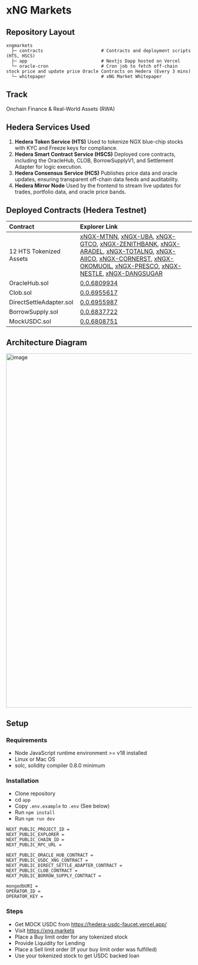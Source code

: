 # xNG Markets

## Repository Layout

```
xngmarkets
  ├─ contracts                      # Contracts and deployment scripts (HTS, HSCS)
  ├─ app                            # Nextjs Dapp hosted on Vercel
  └─ oracle-cron                    # Cron job to fetch off-chain stock price and update price Oracle Contracts on Hedera (Every 3 mins)
  └─ whitepaper                     # xNG Market Whitepaper
```

## Track

Onchain Finance & Real-World Assets (RWA)

## Hedera Services Used

1. **Hedera Token Service (HTS)**
Used to tokenize NGX blue-chip stocks with KYC and Freeze keys for compliance.
2. **Hedera Smart Contract Service (HSCS)**
Deployed core contracts, including the OracleHub, CLOB, BorrowSupplyV1, and Settlement Adapter for logic execution.
3. **Hedera Consensus Service (HCS)**
Publishes price data and oracle updates, ensuring transparent off-chain data feeds and auditability.
4. **Hedera Mirror Node**
Used by the frontend to stream live updates for trades, portfolio data, and oracle price bands.

## Deployed Contracts (Hedera Testnet)

| Contract                | Explorer Link                                                                                                                                                                                                                                                                                                                                                                                                                                                                                                                                                                                                                                                                                                                                                              |
| :---------------------- | :------------------------------------------------------------------------------------------------------------------------------------------------------------------------------------------------------------------------------------------------------------------------------------------------------------------------------------------------------------------------------------------------------------------------------------------------------------------------------------------------------------------------------------------------------------------------------------------------------------------------------------------------------------------------------------------------------------------------------------------------------------------------- |
| 12 HTS Tokenized Assets | [xNGX-MTNN](https://hashscan.io/testnet/token/0.0.6807185), [xNGX-UBA](https://hashscan.io/testnet/token/0.0.6807187), [xNGX-GTCO](https://hashscan.io/testnet/token/0.0.6807188), [xNGX-ZENITHBANK](https://hashscan.io/testnet/token/0.0.6807189), [xNGX-ARADEL](https://hashscan.io/testnet/token/0.0.6807190), [xNGX-TOTALNG](https://hashscan.io/testnet/token/0.0.6807191), [xNGX-AIICO](https://hashscan.io/testnet/token/0.0.6807192), [xNGX-CORNERST](https://hashscan.io/testnet/token/0.0.6807193), [xNGX-OKOMUOIL](https://hashscan.io/testnet/token/0.0.6807194), [xNGX-PRESCO](https://hashscan.io/testnet/token/0.0.6807195), [xNGX-NESTLE](https://hashscan.io/testnet/token/0.0.6807196), [xNGX-DANGSUGAR](https://hashscan.io/testnet/token/0.0.6807197) |
| OracleHub.sol           | [0.0.6809934](https://hashscan.io/testnet/contract/0.0.6809934)                                                                                                                                                                                                                                                                                                                                                                                                                                                                                                                                                                                                                                                                                                            |
| Clob.sol                | [0.0.6955617](https://hashscan.io/testnet/contract/0.0.6955617)                                                                                                                                                                                                                                                                                                                                                                                                                                                                                                                                                                                                                                                                                                            |
| DirectSettleAdapter.sol | [0.0.6955987](https://hashscan.io/testnet/contract/0.0.6955987)                                                                                                                                                                                                                                                                                                                                                                                                                                                                                                                                                                                                                                                                                                            |
| BorrowSupply.sol        | [0.0.6837722](https://hashscan.io/testnet/contract/0.0.6837722)                                                                                                                                                                                                                                                                                                                                                                                                                                                                                                                                                                                                                                                                                                            |
| MockUSDC.sol            | [0.0.6808751](https://hashscan.io/testnet/contract/0.0.6808751)                                                                                                                                                                                                                                                                                                                                                                                                                                                                                                                                                                                                                                                                                                            |
## Architecture Diagram

<img width="1600" height="961" alt="image" src="https://github.com/user-attachments/assets/f8ef86f5-a30e-47e2-8dd3-dd88a6acfea5" />


## Setup

### Requirements
* Node JavaScript runtime environment >= v18 installed
* Linux or Mac OS
* solc, solidity compiler 0.8.0 minimum

### Installation

* Clone repository
* cd `app`
* Copy `.env.example` to `.env` (See below)
* Run `npm install`
* Run `npm run dev`

```env
NEXT_PUBLIC_PROJECT_ID = 
NEXT_PUBLIC_EXPLORER = 
NEXT_PUBLIC_CHAIN_ID = 
NEXT_PUBLIC_RPC_URL = 

NEXT_PUBLIC_ORACLE_HUB_CONTRACT = 
NEXT_PUBLIC_USDC_XNG_CONTRACT = 
NEXT_PUBLIC_DIRECT_SETTLE_ADAPTER_CONTRACT = 
NEXT_PUBLIC_CLOB_CONTRACT = 
NEXT_PUBLIC_BORROW_SUPPLY_CONTRACT = 

mongodbURI =
OPERATOR_ID = 
OPERATOR_KEY = 
```

### Steps

* Get MOCK USDC from https://hedera-usdc-faucet.vercel.app/
* Visit https://xng.markets
* Place a Buy limit order for any tokenized stock
* Provide Liquidity for Lending
* Place a Sell limit order (If your buy limit order was fulfilled)
* Use your tokenized stock to get USDC backed loan
